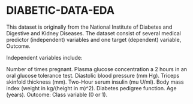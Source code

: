 # DIABETIC-DATA-EDA
This dataset is originally from the National Institute of Diabetes and Digestive and Kidney Diseases. The dataset consist of several medical predictor (independent) variables and one target (dependent) variable, Outcome.

Independent variables include:

Number of times pregnant.
Plasma glucose concentration a 2 hours in an oral glucose tolerance test.
Diastolic blood pressure (mm Hg).
Triceps skinfold thickness (mm).
Two-Hour serum insulin (mu U/ml).
Body mass index (weight in kg/(height in m)^2).
Diabetes pedigree function.
Age (years).
Outcome: Class variable (0 or 1).
